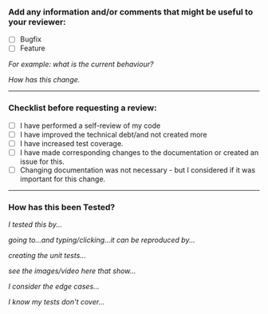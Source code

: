 ### Add any information and/or comments that might be useful to your reviewer:
- [ ] Bugfix
- [ ] Feature

*For example: what is the current behaviour?*

*How has this change.*

---
### Checklist before requesting a review:
- [ ] I have performed a self-review of my code
- [ ] I have improved the technical debt/and not created more
- [ ] I have increased test coverage.
- [ ] I have made corresponding changes to the documentation or created an issue for this.
- [ ] Changing documentation was not necessary - but I considered if it was important for this change.
---
### How has this been Tested?

*I tested this by...*
 
*going to...and typing/clicking...it can be reproduced by...*
 
*creating the unit tests...*
 
*see the images/video here that show...*
 
*I consider the edge cases...*
 
*I know my tests don't cover...*
